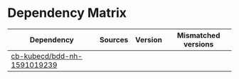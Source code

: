 # Dependency Matrix

Dependency | Sources | Version | Mismatched versions
---------- | ------- | ------- | -------------------
[cb-kubecd/bdd-nh-1591019239](https://github.com/cb-kubecd/bdd-nh-1591019239.git) |  | []() | 
